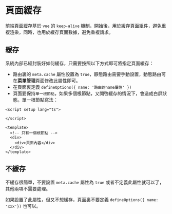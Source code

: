 # 頁面緩存
前端頁面緩存基於 `vue` 的 `keep-alive` 機制，開始後，用於緩存頁面組件，避免重複渲染，同時，也用於緩存頁面數據，避免重複請求。

## 緩存
系統內部已經封裝好如何緩存，只需要按照以下方式即可將指定頁面緩存：

- 路由裏的 `meta.cache` 屬性設置為 `true`，靜態路由需要手動設置，動態路由可在**菜單管理**頁面修改此屬性即可。
- 在頁面裏定義 `defineOptions({ name: '路由的name屬性' })`
- 頁面要保持`單一根節點`，如果多個根節點，又開啓緩存的情況下，會造成白屏狀態。單一根節點寫法：
```vue
<script setup lang="ts">
  
</script>

<template>
  <!-- 只有一個根節點 -->
  <div>
    <div>頁面內容</div>
  </div>
</template>
```

## 不緩存
不緩存很簡單，不要設置 `meta.cache` 屬性為 `true` 或者不定義此屬性就可以了，其他兩項不需要處理。

如果設置了此屬性，但又不想緩存，頁面裏不要定義 `defineOptions({ name: 'xxx'})` 也可以。
